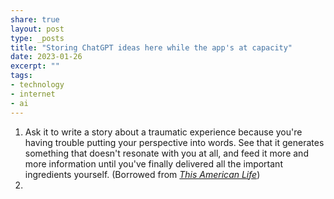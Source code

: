 ```yaml
---
share: true
layout: post
type: _posts
title: "Storing ChatGPT ideas here while the app's at capacity"
date: 2023-01-26
excerpt: ""
tags:
- technology
- internet
- ai
---
```

1. Ask it to write a story about a traumatic experience because you're having trouble putting your perspective into words. See that it generates something that doesn't resonate with you at all, and feed it more and more information until you've finally delivered all the important ingredients yourself. (Borrowed from _[This American Life](https://www.thisamericanlife.org/757/transcript)_)
2. 